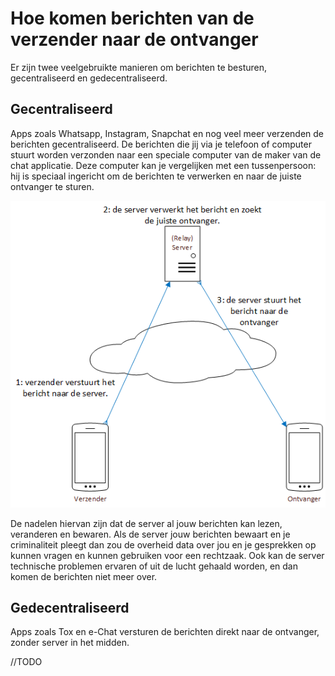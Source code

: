 # Hoe komen berichten van de verzender naar de ontvanger

Er zijn twee veelgebruikte manieren om berichten te besturen, gecentraliseerd en gedecentraliseerd.

## Gecentraliseerd

Apps zoals Whatsapp, Instagram, Snapchat en nog veel meer verzenden de berichten gecentraliseerd.
De berichten die jij via je telefoon of computer stuurt worden verzonden naar een speciale computer van de maker van de chat applicatie. Deze computer kan je vergelijken met een tussenpersoon: hij is speciaal ingericht om de berichten te verwerken en naar de juiste ontvanger te sturen.

![Afbeelding](../images/gecentraliseerd.png)

De nadelen hiervan zijn dat de server al jouw berichten kan lezen, veranderen en bewaren.
Als de server jouw berichten bewaart en je criminaliteit pleegt dan zou de overheid data over jou en je gesprekken op kunnen vragen en kunnen gebruiken voor een rechtzaak.
Ook kan de server technische problemen ervaren of uit de lucht gehaald worden, en dan komen de berichten niet meer over.

## Gedecentraliseerd

Apps zoals Tox en e-Chat versturen de berichten direkt naar de ontvanger, zonder server in het midden.

//TODO
